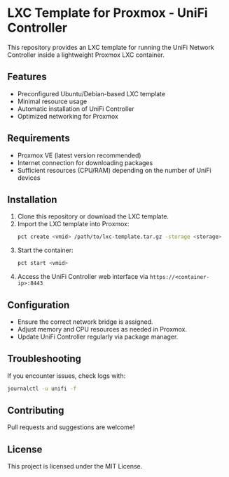 # LXC Template for Proxmox - UniFi Controller

This repository provides an LXC template for running the UniFi Network Controller inside a lightweight Proxmox LXC container.

## Features
- Preconfigured Ubuntu/Debian-based LXC template
- Minimal resource usage
- Automatic installation of UniFi Controller
- Optimized networking for Proxmox

## Requirements
- Proxmox VE (latest version recommended)
- Internet connection for downloading packages
- Sufficient resources (CPU/RAM) depending on the number of UniFi devices

## Installation
1. Clone this repository or download the LXC template.
2. Import the LXC template into Proxmox:
   ```sh
   pct create <vmid> /path/to/lxc-template.tar.gz -storage <storage>
   ```
3. Start the container:
   ```sh
   pct start <vmid>
   ```
4. Access the UniFi Controller web interface via `https://<container-ip>:8443`

## Configuration
- Ensure the correct network bridge is assigned.
- Adjust memory and CPU resources as needed in Proxmox.
- Update UniFi Controller regularly via package manager.

## Troubleshooting
If you encounter issues, check logs with:
```sh
journalctl -u unifi -f
```

## Contributing
Pull requests and suggestions are welcome!

## License
This project is licensed under the MIT License.

